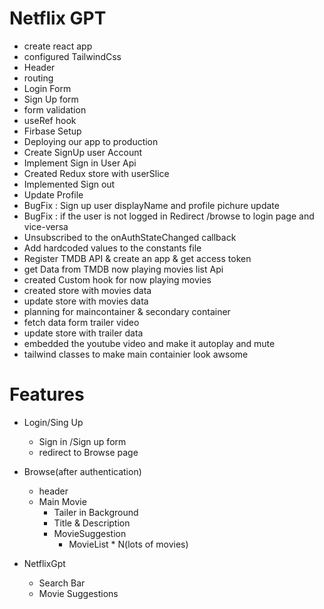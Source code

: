 # Netflix GPT

- create react app
- configured TailwindCss
- Header
- routing
- Login Form
- Sign Up form
- form validation
- useRef hook
- Firbase Setup
- Deploying our app to production
- Create SignUp user Account
- Implement Sign in User Api
- Created Redux store with userSlice
- Implemented Sign out
- Update Profile
- BugFix : Sign up user displayName and profile pichure update
- BugFix : if the user is not logged in Redirect /browse to login page and vice-versa
- Unsubscribed to the onAuthStateChanged callback
- Add hardcoded values to the constants file
- Register TMDB API & create an app & get access token
- get Data from TMDB now playing movies list Api
- created Custom hook for now playing movies
- created store with movies data
- update store with movies data
- planning for maincontainer & secondary container
- fetch data form trailer video
- update store with trailer data
- embedded the youtube video and make it autoplay and mute
- tailwind classes to make main containier look awsome

# Features
- Login/Sing Up 
    - Sign in /Sign up form
    - redirect to Browse page

- Browse(after authentication)
    - header
    - Main Movie
        - Tailer in Background
        - Title & Description
        - MovieSuggestion
            - MovieList * N(lots of movies)

- NetflixGpt
    - Search Bar
    - Movie Suggestions

